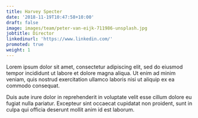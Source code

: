 ```yaml
---
title: Harvey Specter
date: '2018-11-19T10:47:58+10:00'
draft: false
image: images/team/peter-van-eijk-711986-unsplash.jpg
jobtitle: Director
linkedinurl: 'https://www.linkedin.com/'
promoted: true
weight: 1
---
```


Lorem ipsum dolor sit amet, consectetur adipiscing elit, sed do eiusmod tempor incididunt ut labore et dolore magna aliqua. Ut enim ad minim veniam, quis nostrud exercitation ullamco laboris nisi ut aliquip ex ea commodo consequat.

Duis aute irure dolor in reprehenderit in voluptate velit esse cillum dolore eu fugiat nulla pariatur. Excepteur sint occaecat cupidatat non proident, sunt in culpa qui officia deserunt mollit anim id est laborum.
